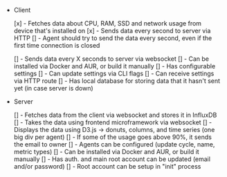 - Client

  [x] - Fetches data about CPU, RAM, SSD and network usage from device that's installed on
  [x] - Sends data every second to server via HTTP
  [] - Agent should try to send the data every second, even if the first time connection is closed

  [] - Sends data every X seconds to server via websocket
  [] - Can be installed via Docker and AUR, or build it manually
  [] - Has configurable settings
  [] - Can update settings via CLI flags
  [] - Can receive settings via HTTP route
  [] - Has local database for storing data that it hasn't sent yet (in case server is down)

- Server

  [] - Fetches data from the client via websocket and stores it in InfluxDB
  [] - Takes the data using frontend microframework via websocket
  [] - Displays the data using D3.js -> donuts, columns, and time series (one big div per agent)
  [] - If some of the usage goes above 90%, it sends the email to owner
  [] - Agents can be configured (update cycle, name, metric types)
  [] - Can be installed via Docker and AUR, or build it manually
  [] - Has auth. and main root account can be updated (email and/or password)
  [] - Root account can be setup in "init" process
